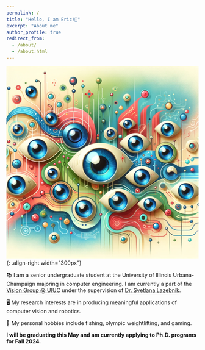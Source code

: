```yaml
---
permalink: /
title: "Hello, I am Eric!👋"
excerpt: "About me"
author_profile: true
redirect_from: 
  - /about/
  - /about.html
---
```


![Illustraion of computer vison](images\eye.png){: .align-right width="300px"}

📚 I am a senior undergraduate student at the University of Illinois Urbana-Champaign majoring in computer engineering. I am currently a part of the [Vision Group @ UIUC](https://vision.cs.illinois.edu/vision_website/) under the supervision of [Dr. Svetlana Lazebnik](https://slazebni.cs.illinois.edu/).

🖥️ My research interests are in producing meaningful applications of computer vision and robotics.

🎣 My personal hobbies include fishing, olympic weightlifting, and gaming.

**I will be graduating this May and am currently applying to Ph.D. programs for Fall 2024.**
